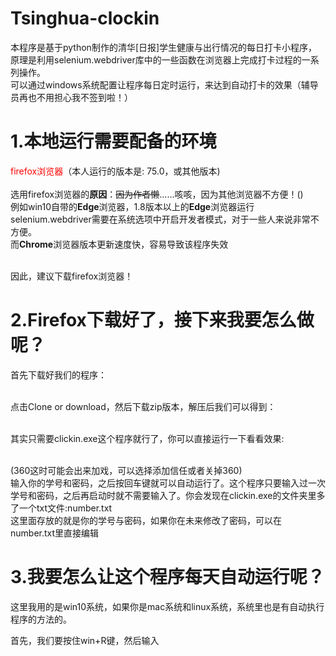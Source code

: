 # Tsinghua-clockin
本程序是基于python制作的清华[日报]学生健康与出行情况的每日打卡小程序，原理是利用selenium.webdriver库中的一些函数在浏览器上完成打卡过程的一系列操作。
<br/>可以通过windows系统配置让程序每日定时运行，来达到自动打卡的效果（辅导员再也不用担心我不签到啦！）


# 1.本地运行需要配备的环境
<font color='red'>firefox浏览器</font>（本人运行的版本是: 75.0，或其他版本)
<br/><br/>选用firefox浏览器的<strong>原因</strong>：~~因为作者懒~~......咳咳，因为其他浏览器不方便！()
<br/>例如win10自带的<strong>Edge</strong>浏览器，1.8版本以上的<strong>Edge</strong>浏览器运行selenium.webdriver需要在系统选项中开启开发者模式，对于一些人来说非常不方便。
<br/>而<strong>Chrome</strong>浏览器版本更新速度快，容易导致该程序失效

<br/>因此，建议下载firefox浏览器！

# 2.Firefox下载好了，接下来我要怎么做呢？
首先下载好我们的程序：

<br/>点击Clone or download，然后下载zip版本，解压后我们可以得到：

<br/>其实只需要clickin.exe这个程序就行了，你可以直接运行一下看看效果:

<br/>(360这时可能会出来加戏，可以选择添加信任或者关掉360)
<br/>输入你的学号和密码，之后按回车键就可以自动运行了。这个程序只要输入过一次学号和密码，之后再启动时就不需要输入了。你会发现在clickin.exe的文件夹里多了一个txt文件:number.txt
<br/>这里面存放的就是你的学号与密码，如果你在未来修改了密码，可以在number.txt里直接编辑

# 3.我要怎么让这个程序每天自动运行呢？
这里我用的是win10系统，如果你是mac系统和linux系统，系统里也是有自动执行程序的方法的。

首先，我们要按住win+R键，然后输入
